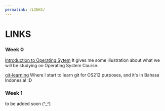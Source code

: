 ```yaml
---
permalink: /LINKS/
---
```


# LINKS

### Week 0
[Introduction to Operating Sytem](https://youtu.be/26QPDBe-NB8)
It gives me some illustration about what we will be studying on Operating System Course.

[git-learning](https://yunwuxin1.gitbooks.io/git/content/id/)
Where I start to learn git for OS212 purposes, and it's in Bahasa Indonesia! :D

### Week 1
to be added soon (^_^)
